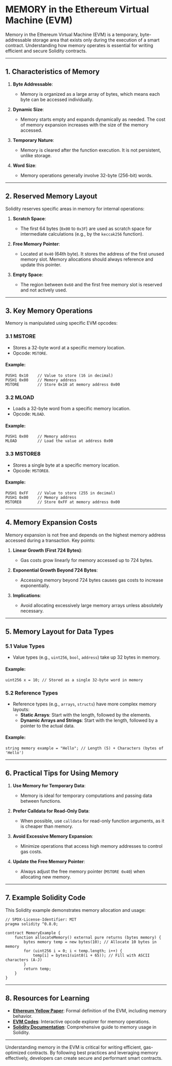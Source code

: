 # **MEMORY in the Ethereum Virtual Machine (EVM)**

Memory in the Ethereum Virtual Machine (EVM) is a temporary, byte-addressable storage area that exists only during the execution of a smart contract. Understanding how memory operates is essential for writing efficient and secure Solidity contracts.

---

## **1. Characteristics of Memory**

1. **Byte Addressable**:
   - Memory is organized as a large array of bytes, which means each byte can be accessed individually.

2. **Dynamic Size**:
   - Memory starts empty and expands dynamically as needed. The cost of memory expansion increases with the size of the memory accessed.

3. **Temporary Nature**:
   - Memory is cleared after the function execution. It is not persistent, unlike storage.

4. **Word Size**:
   - Memory operations generally involve 32-byte (256-bit) words.

---

## **2. Reserved Memory Layout**

Solidity reserves specific areas in memory for internal operations:

1. **Scratch Space**:
   - The first 64 bytes (`0x00` to `0x3F`) are used as scratch space for intermediate calculations (e.g., by the `keccak256` function).

2. **Free Memory Pointer**:
   - Located at `0x40` (64th byte). It stores the address of the first unused memory slot. Memory allocations should always reference and update this pointer.

3. **Empty Space**:
   - The region between `0x60` and the first free memory slot is reserved and not actively used.

---

## **3. Key Memory Operations**

Memory is manipulated using specific EVM opcodes:

### **3.1 MSTORE**
- Stores a 32-byte word at a specific memory location.
- Opcode: `MSTORE`.

#### Example:
```assembly
PUSH1 0x10    // Value to store (16 in decimal)
PUSH1 0x00    // Memory address
MSTORE        // Store 0x10 at memory address 0x00
```

### **3.2 MLOAD**
- Loads a 32-byte word from a specific memory location.
- Opcode: `MLOAD`.

#### Example:
```assembly
PUSH1 0x00    // Memory address
MLOAD         // Load the value at address 0x00
```

### **3.3 MSTORE8**
- Stores a single byte at a specific memory location.
- Opcode: `MSTORE8`.

#### Example:
```assembly
PUSH1 0xFF    // Value to store (255 in decimal)
PUSH1 0x00    // Memory address
MSTORE8       // Store 0xFF at memory address 0x00
```

---

## **4. Memory Expansion Costs**

Memory expansion is not free and depends on the highest memory address accessed during a transaction. Key points:

1. **Linear Growth (First 724 Bytes)**:
   - Gas costs grow linearly for memory accessed up to 724 bytes.

2. **Exponential Growth Beyond 724 Bytes**:
   - Accessing memory beyond 724 bytes causes gas costs to increase exponentially.

3. **Implications**:
   - Avoid allocating excessively large memory arrays unless absolutely necessary.

---

## **5. Memory Layout for Data Types**

### **5.1 Value Types**
- Value types (e.g., `uint256`, `bool`, `address`) take up 32 bytes in memory.

#### Example:
```solidity
uint256 x = 10; // Stored as a single 32-byte word in memory
```

### **5.2 Reference Types**
- Reference types (e.g., `arrays`, `structs`) have more complex memory layouts:
  - **Static Arrays**: Start with the length, followed by the elements.
  - **Dynamic Arrays and Strings**: Start with the length, followed by a pointer to the actual data.

#### Example:
```solidity
string memory example = "Hello"; // Length (5) + Characters (bytes of 'Hello')
```

---

## **6. Practical Tips for Using Memory**

1. **Use Memory for Temporary Data**:
   - Memory is ideal for temporary computations and passing data between functions.

2. **Prefer Calldata for Read-Only Data**:
   - When possible, use `calldata` for read-only function arguments, as it is cheaper than memory.

3. **Avoid Excessive Memory Expansion**:
   - Minimize operations that access high memory addresses to control gas costs.

4. **Update the Free Memory Pointer**:
   - Always adjust the free memory pointer (`MSTORE 0x40`) when allocating new memory.

---

## **7. Example Solidity Code**

This Solidity example demonstrates memory allocation and usage:

```solidity
// SPDX-License-Identifier: MIT
pragma solidity ^0.8.0;

contract MemoryExample {
    function allocateMemory() external pure returns (bytes memory) {
        bytes memory temp = new bytes(10); // Allocate 10 bytes in memory
        for (uint256 i = 0; i < temp.length; i++) {
            temp[i] = bytes1(uint8(i + 65)); // Fill with ASCII characters (A-J)
        }
        return temp;
    }
}
```

---

## **8. Resources for Learning**

- **[Ethereum Yellow Paper](https://ethereum.github.io/yellowpaper/)**: Formal definition of the EVM, including memory behavior.
- **[EVM Codes](https://www.evm.codes/)**: Interactive opcode explorer for memory operations.
- **[Solidity Documentation](https://docs.soliditylang.org/)**: Comprehensive guide to memory usage in Solidity.

---

Understanding memory in the EVM is critical for writing efficient, gas-optimized contracts. By following best practices and leveraging memory effectively, developers can create secure and performant smart contracts.

